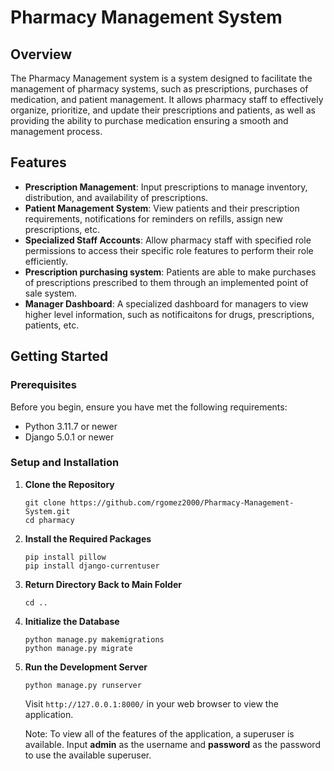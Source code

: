 # Pharmacy Management System

## Overview

The Pharmacy Management system is a system designed to facilitate the management of pharmacy systems, such as prescriptions, purchases of medication, and patient management. It allows pharmacy staff to effectively organize, prioritize, and update their prescriptions and patients, as well as providing the ability to purchase medication ensuring a smooth and management process.

## Features

- **Prescription Management**: Input prescriptions to manage inventory, distribution, and availability of prescriptions.
- **Patient Management System**: View patients and their prescription requirements, notifications for reminders on refills, assign new prescriptions, etc.
- **Specialized Staff Accounts**: Allow pharmacy staff with specified role permissions to access their specific role features to perform their role efficiently.
- **Prescription purchasing system**: Patients are able to make purchases of prescriptions prescribed to them through an implemented point of sale system.
- **Manager Dashboard**: A specialized dashboard for managers to view higher level information, such as notificaitons for drugs, prescriptions, patients, etc.

## Getting Started

### Prerequisites

Before you begin, ensure you have met the following requirements:

- Python 3.11.7 or newer
- Django 5.0.1 or newer

### Setup and Installation

1. **Clone the Repository**

   ```shell
   git clone https://github.com/rgomez2000/Pharmacy-Management-System.git
   cd pharmacy
   ```

2. **Install the Required Packages**

   ```shell
   pip install pillow
   pip install django-currentuser
   ```
3. **Return Directory Back to Main Folder**

   ```shell
   cd ..
   ```

4. **Initialize the Database**

   ```shell
   python manage.py makemigrations
   python manage.py migrate
   ```

5. **Run the Development Server**

   ```shell
   python manage.py runserver
   ```

   Visit `http://127.0.0.1:8000/` in your web browser to view the application.
   
   Note: To view all of the features of the application, a superuser is available. Input **admin** as the username and **password** as the password to use the available         superuser.
